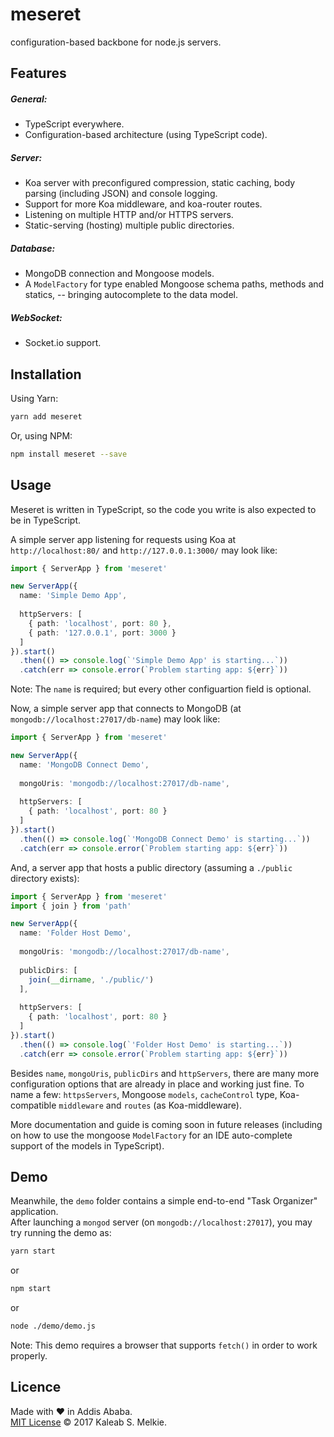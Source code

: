 # meseret

configuration-based backbone for node.js servers.  

## Features

##### General:
- TypeScript everywhere.
- Configuration-based architecture (using TypeScript code).

##### Server:
- Koa server with preconfigured compression, static caching, body parsing (including JSON) and console logging.
- Support for more Koa middleware, and koa-router routes.
- Listening on multiple HTTP and/or HTTPS servers.
- Static-serving (hosting) multiple public directories.

##### Database:
- MongoDB connection and Mongoose models.
- A `ModelFactory` for type enabled Mongoose schema paths, methods and statics, -- bringing autocomplete to the data model.

##### WebSocket:
- Socket.io support.

## Installation
Using Yarn:
```bash
yarn add meseret
```  

Or, using NPM:
```bash
npm install meseret --save
```  

## Usage

Meseret is written in TypeScript, so the code you write is also expected to be in TypeScript.  

A simple server app listening for requests using Koa at `http://localhost:80/` and `http://127.0.0.1:3000/` may look like:
```typescript
import { ServerApp } from 'meseret'

new ServerApp({
  name: 'Simple Demo App',
  
  httpServers: [
    { path: 'localhost', port: 80 },
    { path: '127.0.0.1', port: 3000 }
  ]
}).start()
  .then(() => console.log(`'Simple Demo App' is starting...`))
  .catch(err => console.error(`Problem starting app: ${err}`))
```  

Note: The `name` is required; but every other configuartion field is optional.  

Now, a simple server app that connects to MongoDB (at `mongodb://localhost:27017/db-name`) may look like:
```typescript
import { ServerApp } from 'meseret'

new ServerApp({
  name: 'MongoDB Connect Demo',
  
  mongoUris: 'mongodb://localhost:27017/db-name',
  
  httpServers: [
    { path: 'localhost', port: 80 }
  ]
}).start()
  .then(() => console.log(`'MongoDB Connect Demo' is starting...`))
  .catch(err => console.error(`Problem starting app: ${err}`))
```  

And, a server app that hosts a public directory (assuming a `./public` directory exists):
```typescript
import { ServerApp } from 'meseret'
import { join } from 'path'

new ServerApp({
  name: 'Folder Host Demo',
  
  mongoUris: 'mongodb://localhost:27017/db-name',
  
  publicDirs: [
    join(__dirname, './public/')
  ],
  
  httpServers: [
    { path: 'localhost', port: 80 }
  ]
}).start()
  .then(() => console.log(`'Folder Host Demo' is starting...`))
  .catch(err => console.error(`Problem starting app: ${err}`))
```  

Besides `name`, `mongoUris`, `publicDirs` and `httpServers`, there are many more configuration options that are already in place and working just fine. To name a few: `httpsServers`, Mongoose `models`, `cacheControl` type, Koa-compatible `middleware` and `routes` (as Koa-middleware).  

More documentation and guide is coming soon in future releases (including on how to use the mongoose `ModelFactory` for an IDE auto-complete support of the models in TypeScript).  

## Demo

Meanwhile, the `demo` folder contains a simple end-to-end "Task Organizer" application.  
After launching a `mongod` server (on `mongodb://localhost:27017`), you may try running the demo as:
```bash
yarn start
```
or
```bash
npm start
```
or
```bash
node ./demo/demo.js
```
Note: This demo requires a browser that supports `fetch()` in order to work properly.  

## Licence
Made with &hearts; in Addis Ababa.  
[MIT License](LICENSE) &copy; 2017 Kaleab S. Melkie.
